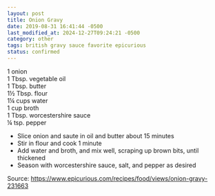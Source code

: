 ```yaml
---
layout: post
title: Onion Gravy
date: 2019-08-31 16:41:44 -0500
last_modified_at: 2024-12-27T09:24:21 -0500
category: other
tags: british gravy sauce favorite epicurious
status: confirmed
---
```

1 onion  
1 Tbsp. vegetable oil  
1 Tbsp. butter  
1½ Tbsp. flour  
1¼ cups water  
1 cup broth  
1 Tbsp. worcestershire sauce  
¼ tsp. pepper  

  * Slice onion and saute in oil and butter about 15 minutes
  * Stir in flour and cook 1 minute
  * Add water and broth, and mix well, scraping up brown bits, until thickened
  * Season with worcestershire sauce, salt, and pepper as desired

Source: <https://www.epicurious.com/recipes/food/views/onion-gravy-231663>
